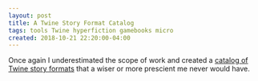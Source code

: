 ```yaml
---
layout: post
title: A Twine Story Format Catalog
tags: tools Twine hyperfiction gamebooks micro
created: 2018-10-21 22:20:00-04:00
---
```

Once again I underestimated the scope of work and created a [catalog of Twine story formats](/tools/twine/catalog/) that a wiser or more prescient me never would have.
